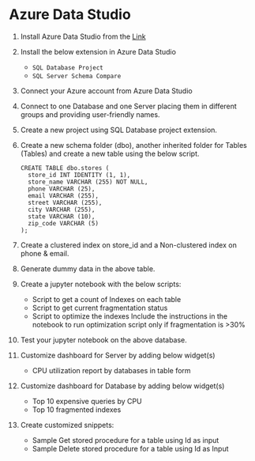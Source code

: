 # Azure Data Studio

1. Install Azure Data Studio from the [Link](https://docs.microsoft.com/en-us/sql/azure-data-studio/download-azure-data-studio?view=sql-server-ver15)

2. Install the below extension in Azure Data Studio
   * `SQL Database Project`
   * `SQL Server Schema Compare`

3. Connect your Azure account from Azure Data Studio

4. Connect to one Database and one Server placing them in different groups and providing user-friendly names.

5. Create a new project using SQL Database project extension.

6. Create a new schema folder (dbo), another inherited folder for Tables (Tables) and create a new table using the below script.
    ```
    CREATE TABLE dbo.stores (
      store_id INT IDENTITY (1, 1),
      store_name VARCHAR (255) NOT NULL,
      phone VARCHAR (25),
      email VARCHAR (255),
      street VARCHAR (255),
      city VARCHAR (255),
      state VARCHAR (10),
      zip_code VARCHAR (5)
    );
    ```

7. Create a clustered index on store_id and a Non-clustered index on phone & email. 

8. Generate dummy data in the above table.

9. Create a jupyter notebook with the below scripts:
    * Script to get a count of Indexes on each table
    * Script to get current fragmentation status
    * Script to optimize the indexes
    Include the instructions in the notebook to run optimization script only if fragmentation is >30%

10. Test your jupyter notebook on the above database.

11. Customize dashboard for Server by adding below widget(s)
    * CPU utilization report by databases in table form
  
12. Customize dashboard for Database by adding below widget(s)
    * Top 10 expensive queries by CPU
    * Top 10 fragmented indexes

13. Create customized snippets:
    * Sample Get stored procedure for a table using Id as input
    * Sample Delete stored procedure for a table using Id as Input
